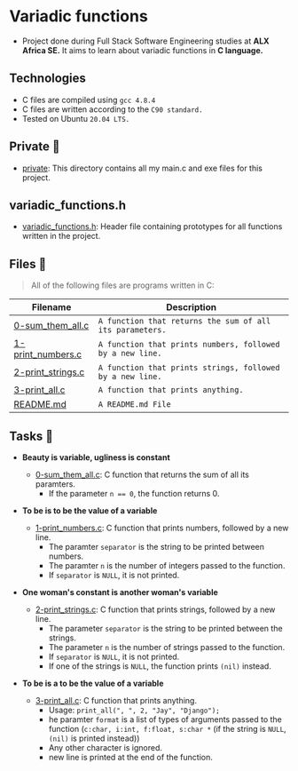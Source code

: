 # Variadic functions

* Project done during Full Stack Software Engineering studies at **ALX Africa SE.** It aims to learn about variadic functions in **C language.**

## Technologies
* C files are compiled using `gcc 4.8.4`
* C files are written according to the `C90 standard.`
* Tested on Ubuntu `20.04 LTS.`

## Private 📁
* [private](./private): This directory contains all my main.c and exe files for this project.

## variadic_functions.h
- [variadic_functions.h](./variadic_functions.h): Header file containing prototypes for all functions written in the project.

## Files 📃
> All of the following files are programs written in C:

**Filename** | **Description**
-------------|----------------
[0-sum_them_all.c](./0-sum_them_all.c) | `A function that returns the sum of all its parameters.`
[1-print_numbers.c](./1-print_numbers.c) | `A function that prints numbers, followed by a new line.`
[2-print_strings.c](./2-print_strings.c) | `A function that prints strings, followed by a new line.`
[3-print_all.c](./3-print_all.c) | `A function that prints anything.`
[README.md](./README.md) | `A README.md File`

## Tasks 📃

* **Beauty is variable, ugliness is constant**

    * [0-sum_them_all.c](./0-sum_them_all.c): C function that returns the sum of all its paramters.
        - If the parameter `n == 0`, the function returns 0.


* **To be is to be the value of a variable**

    * [1-print_numbers.c](./1-print_numbers.c): C function that prints numbers, followed by a new line.
        - The paramter `separator` is the string to be printed between numbers.
        - The paramter `n` is the number of integers passed to the function.
        - If `separator` is `NULL`, it is not printed.


* **One woman's constant is another woman's variable**

    * [2-print_strings.c](./2-print_strings.c): C function that prints strings, followed by a new line.
        - The parameter `separator` is the string to be printed between the strings.
        - The parameter `n` is the number of strings passed to the function.
        - If `separator` is `NULL`, it is not printed.
        - If one of the strings is `NULL`, the function prints `(nil)` instead.


* **To be is a to be the value of a variable**

    * [3-print_all.c](./3-print_all.c): C function that prints anything.
        - Usage: `print_all(", ", 2, "Jay", "Django");`
        - he paramter `format` is a list of types of arguments passed to the function (`c:char, i:int, f:float, s:char *` (if the string is `NULL`, `(nil)` is printed instead))
        - Any other character is ignored.
        - new line is printed at the end of the function.

